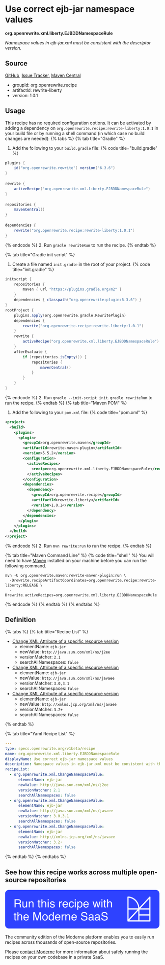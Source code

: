 # Use correct ejb-jar namespace values

**org.openrewrite.xml.liberty.EJBDDNamespaceRule**

_Namespace values in ejb-jar.xml must be consistent with the descriptor version._

## Source

[GitHub](https://github.com/openrewrite/rewrite-liberty/blob/main/src/main/resources/META-INF/rewrite/was-to-liberty.yml), [Issue Tracker](https://github.com/openrewrite/rewrite-liberty/issues), [Maven Central](https://central.sonatype.com/artifact/org.openrewrite.recipe/rewrite-liberty/1.0.1/jar)

* groupId: org.openrewrite.recipe
* artifactId: rewrite-liberty
* version: 1.0.1


## Usage

This recipe has no required configuration options. It can be activated by adding a dependency on `org.openrewrite.recipe:rewrite-liberty:1.0.1` in your build file or by running a shell command (in which case no build changes are needed): 
{% tabs %}
{% tab title="Gradle" %}
1. Add the following to your `build.gradle` file:
{% code title="build.gradle" %}
```groovy
plugins {
    id("org.openrewrite.rewrite") version("6.3.6")
}

rewrite {
    activeRecipe("org.openrewrite.xml.liberty.EJBDDNamespaceRule")
}

repositories {
    mavenCentral()
}

dependencies {
    rewrite("org.openrewrite.recipe:rewrite-liberty:1.0.1")
}
```
{% endcode %}
2. Run `gradle rewriteRun` to run the recipe.
{% endtab %}

{% tab title="Gradle init script" %}
1. Create a file named `init.gradle` in the root of your project.
{% code title="init.gradle" %}
```groovy
initscript {
    repositories {
        maven { url "https://plugins.gradle.org/m2" }
    }
    dependencies { classpath("org.openrewrite:plugin:6.3.6") }
}
rootProject {
    plugins.apply(org.openrewrite.gradle.RewritePlugin)
    dependencies {
        rewrite("org.openrewrite.recipe:rewrite-liberty:1.0.1")
    }
    rewrite {
        activeRecipe("org.openrewrite.xml.liberty.EJBDDNamespaceRule")
    }
    afterEvaluate {
        if (repositories.isEmpty()) {
            repositories {
                mavenCentral()
            }
        }
    }
}
```
{% endcode %}
2. Run `gradle --init-script init.gradle rewriteRun` to run the recipe.
{% endtab %}
{% tab title="Maven POM" %}
1. Add the following to your `pom.xml` file:
{% code title="pom.xml" %}
```xml
<project>
  <build>
    <plugins>
      <plugin>
        <groupId>org.openrewrite.maven</groupId>
        <artifactId>rewrite-maven-plugin</artifactId>
        <version>5.5.2</version>
        <configuration>
          <activeRecipes>
            <recipe>org.openrewrite.xml.liberty.EJBDDNamespaceRule</recipe>
          </activeRecipes>
        </configuration>
        <dependencies>
          <dependency>
            <groupId>org.openrewrite.recipe</groupId>
            <artifactId>rewrite-liberty</artifactId>
            <version>1.0.1</version>
          </dependency>
        </dependencies>
      </plugin>
    </plugins>
  </build>
</project>
```
{% endcode %}
2. Run `mvn rewrite:run` to run the recipe.
{% endtab %}

{% tab title="Maven Command Line" %}
{% code title="shell" %}
You will need to have [Maven](https://maven.apache.org/download.cgi) installed on your machine before you can run the following command.

```shell
mvn -U org.openrewrite.maven:rewrite-maven-plugin:run \
  -Drewrite.recipeArtifactCoordinates=org.openrewrite.recipe:rewrite-liberty:RELEASE \
  -Drewrite.activeRecipes=org.openrewrite.xml.liberty.EJBDDNamespaceRule
```
{% endcode %}
{% endtab %}
{% endtabs %}

## Definition

{% tabs %}
{% tab title="Recipe List" %}
* [Change XML Attribute of a specific resource version](../../xml/changenamespacevalue.md)
  * elementName: `ejb-jar`
  * newValue: `http://java.sun.com/xml/ns/j2ee`
  * versionMatcher: `2.1`
  * searchAllNamespaces: `false`
* [Change XML Attribute of a specific resource version](../../xml/changenamespacevalue.md)
  * elementName: `ejb-jar`
  * newValue: `http://java.sun.com/xml/ns/javaee`
  * versionMatcher: `3.0,3.1`
  * searchAllNamespaces: `false`
* [Change XML Attribute of a specific resource version](../../xml/changenamespacevalue.md)
  * elementName: `ejb-jar`
  * newValue: `http://xmlns.jcp.org/xml/ns/javaee`
  * versionMatcher: `3.2+`
  * searchAllNamespaces: `false`

{% endtab %}

{% tab title="Yaml Recipe List" %}
```yaml
---
type: specs.openrewrite.org/v1beta/recipe
name: org.openrewrite.xml.liberty.EJBDDNamespaceRule
displayName: Use correct ejb-jar namespace values
description: Namespace values in ejb-jar.xml must be consistent with the descriptor version.
recipeList:
  - org.openrewrite.xml.ChangeNamespaceValue:
      elementName: ejb-jar
      newValue: http://java.sun.com/xml/ns/j2ee
      versionMatcher: 2.1
      searchAllNamespaces: false
  - org.openrewrite.xml.ChangeNamespaceValue:
      elementName: ejb-jar
      newValue: http://java.sun.com/xml/ns/javaee
      versionMatcher: 3.0,3.1
      searchAllNamespaces: false
  - org.openrewrite.xml.ChangeNamespaceValue:
      elementName: ejb-jar
      newValue: http://xmlns.jcp.org/xml/ns/javaee
      versionMatcher: 3.2+
      searchAllNamespaces: false

```
{% endtab %}
{% endtabs %}

## See how this recipe works across multiple open-source repositories

[![Moderne Link Image](/.gitbook/assets/ModerneRecipeButton.png)](https://app.moderne.io/recipes/org.openrewrite.xml.liberty.EJBDDNamespaceRule)

The community edition of the Moderne platform enables you to easily run recipes across thousands of open-source repositories.

Please [contact Moderne](https://moderne.io/product) for more information about safely running the recipes on your own codebase in a private SaaS.
